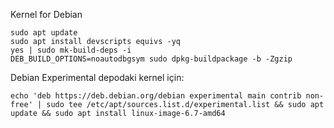 Kernel for Debian 


```
sudo apt update
sudo apt install devscripts equivs -yq
yes | sudo mk-build-deps -i
DEB_BUILD_OPTIONS=noautodbgsym sudo dpkg-buildpackage -b -Zgzip
```

Debian Experimental depodaki kernel için:

```
echo 'deb https://deb.debian.org/debian experimental main contrib non-free' | sudo tee /etc/apt/sources.list.d/experimental.list && sudo apt update && sudo apt install linux-image-6.7-amd64
```
